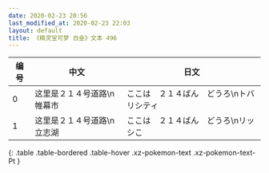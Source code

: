 ```yaml
---
date: 2020-02-23 20:56
last_modified_at: 2020-02-23 22:03
layout: default
title: 《精灵宝可梦 白金》文本 496
---
```

| 编号 | 中文 | 日文 |
| ---- | ---- | ---- |
| 0 | 这里是２１４号道路\n帷幕市 | ここは　２１４ばん　どうろ\nトバリシティ |
| 1 | 这里是２１４号道路\n立志湖 | ここは　２１４ばん　どうろ\nリッシこ |
{: .table .table-bordered .table-hover .xz-pokemon-text .xz-pokemon-text-Pt }